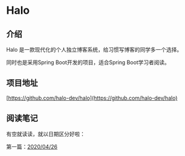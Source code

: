 # Halo

## 介绍

Halo 是一款现代化的个人独立博客系统，给习惯写博客的同学多一个选择。

同时也是采用Spring Boot开发的项目，适合Spring Boot学习者阅读。

## 项目地址

[https://github.com/halo-dev/halo](https://github.com/halo-dev/halo)

## 阅读笔记

有空就读读，就以日期区分好啦：

第一篇：[2020/04/26](/notes/源码阅读/Halo/01)